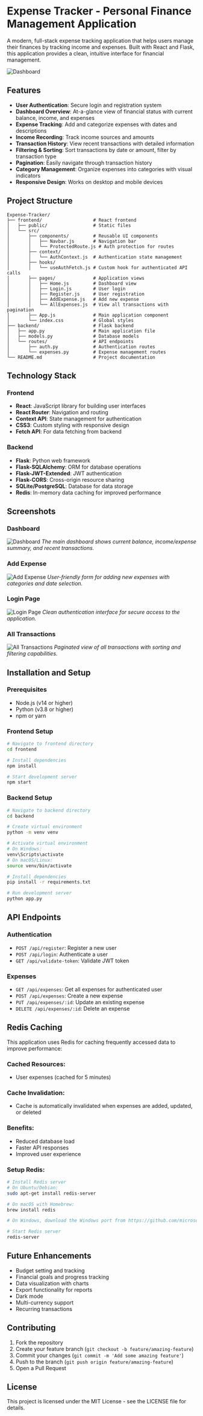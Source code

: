 # Expense Tracker - Personal Finance Management Application

A modern, full-stack expense tracking application that helps users manage their finances by tracking income and expenses. Built with React and Flask, this application provides a clean, intuitive interface for financial management.

![Dashboard](dashboard.png)

## Features

- **User Authentication**: Secure login and registration system
- **Dashboard Overview**: At-a-glance view of financial status with current balance, income, and expenses
- **Expense Tracking**: Add and categorize expenses with dates and descriptions
- **Income Recording**: Track income sources and amounts
- **Transaction History**: View recent transactions with detailed information
- **Filtering & Sorting**: Sort transactions by date or amount, filter by transaction type
- **Pagination**: Easily navigate through transaction history
- **Category Management**: Organize expenses into categories with visual indicators
- **Responsive Design**: Works on desktop and mobile devices

## Project Structure

```
Expense-Tracker/
├── frontend/                   # React frontend
│   ├── public/                 # Static files
│   └── src/
│       ├── components/         # Reusable UI components
│       │   ├── Navbar.js       # Navigation bar
│       │   └── ProtectedRoute.js # Auth protection for routes
│       ├── context/
│       │   └── AuthContext.js  # Authentication state management
│       ├── hooks/
│       │   └── useAuthFetch.js # Custom hook for authenticated API calls
│       ├── pages/              # Application views
│       │   ├── Home.js         # Dashboard view
│       │   ├── Login.js        # User login
│       │   ├── Register.js     # User registration
│       │   ├── AddExpense.js   # Add new expense
│       │   └── AllExpenses.js  # View all transactions with pagination
│       ├── App.js              # Main application component
│       └── index.css           # Global styles
├── backend/                    # Flask backend
│   ├── app.py                  # Main application file
│   ├── models.py               # Database models
│   └── routes/                 # API endpoints
│       ├── auth.py             # Authentication routes
│       └── expenses.py         # Expense management routes
└── README.md                   # Project documentation
```

## Technology Stack

### Frontend

- **React**: JavaScript library for building user interfaces
- **React Router**: Navigation and routing
- **Context API**: State management for authentication
- **CSS3**: Custom styling with responsive design
- **Fetch API**: For data fetching from backend

### Backend

- **Flask**: Python web framework
- **Flask-SQLAlchemy**: ORM for database operations
- **Flask-JWT-Extended**: JWT authentication
- **Flask-CORS**: Cross-origin resource sharing
- **SQLite/PostgreSQL**: Database for data storage
- **Redis**: In-memory data caching for improved performance

## Screenshots

### Dashboard

![Dashboard](dashboard.png)
_The main dashboard shows current balance, income/expense summary, and recent transactions._

### Add Expense

![Add Expense](add-expense.png)
_User-friendly form for adding new expenses with categories and date selection._

### Login Page

![Login Page](login.png)
_Clean authentication interface for secure access to the application._

### All Transactions

![All Transactions](all-transactions.png)
_Paginated view of all transactions with sorting and filtering capabilities._

## Installation and Setup

### Prerequisites

- Node.js (v14 or higher)
- Python (v3.8 or higher)
- npm or yarn

### Frontend Setup

```bash
# Navigate to frontend directory
cd frontend

# Install dependencies
npm install

# Start development server
npm start
```

### Backend Setup

```bash
# Navigate to backend directory
cd backend

# Create virtual environment
python -m venv venv

# Activate virtual environment
# On Windows:
venv\Scripts\activate
# On macOS/Linux:
source venv/bin/activate

# Install dependencies
pip install -r requirements.txt

# Run development server
python app.py
```

## API Endpoints

### Authentication

- `POST /api/register`: Register a new user
- `POST /api/login`: Authenticate a user
- `GET /api/validate-token`: Validate JWT token

### Expenses

- `GET /api/expenses`: Get all expenses for authenticated user
- `POST /api/expenses`: Create a new expense
- `PUT /api/expenses/:id`: Update an existing expense
- `DELETE /api/expenses/:id`: Delete an expense

## Redis Caching

This application uses Redis for caching frequently accessed data to improve performance:

### Cached Resources:

- User expenses (cached for 5 minutes)

### Cache Invalidation:

- Cache is automatically invalidated when expenses are added, updated, or deleted

### Benefits:

- Reduced database load
- Faster API responses
- Improved user experience

### Setup Redis:

```bash
# Install Redis server
# On Ubuntu/Debian:
sudo apt-get install redis-server

# On macOS with Homebrew:
brew install redis

# On Windows, download the Windows port from https://github.com/microsoftarchive/redis/releases

# Start Redis server
redis-server
```

## Future Enhancements

- Budget setting and tracking
- Financial goals and progress tracking
- Data visualization with charts
- Export functionality for reports
- Dark mode
- Multi-currency support
- Recurring transactions

## Contributing

1. Fork the repository
2. Create your feature branch (`git checkout -b feature/amazing-feature`)
3. Commit your changes (`git commit -m 'Add some amazing feature'`)
4. Push to the branch (`git push origin feature/amazing-feature`)
5. Open a Pull Request

## License

This project is licensed under the MIT License - see the LICENSE file for details.
